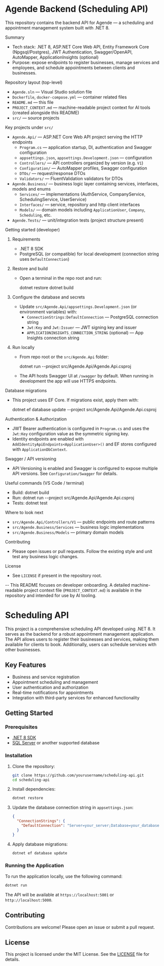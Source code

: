 # Agende Backend (Scheduling API)

This repository contains the backend API for Agende — a scheduling and appointment management system built with .NET 8.

Summary
- Tech stack: .NET 8, ASP.NET Core Web API, Entity Framework Core (Npgsql/Postgres), JWT Authentication, Swagger/OpenAPI, AutoMapper, ApplicationInsights (optional)
- Purpose: expose endpoints to register businesses, manage services and employees, and schedule appointments between clients and businesses.

Repository layout (top-level)
- `Agende.sln` — Visual Studio solution file
- `Dockerfile`, `docker-compose.yml` — container related files
- `README.md` — this file
- `PROJECT_CONTEXT.md` — machine-readable project context for AI tools (created alongside this README)
- `src/` — source projects

Key projects under `src/`
- `Agende.Api/` — ASP.NET Core Web API project serving the HTTP endpoints
  - `Program.cs` — application startup, DI, authentication and Swagger configuration
  - `appsettings.json`, `appsettings.Development.json` — configuration
  - `Controllers/` — API controllers organized by version (e.g. `V1`)
  - `Configuration/` — AutoMapper profiles, Swagger configuration
  - `DTOs/` — request/response DTOs
  - `Validators/` — FluentValidation validators for DTOs
- `Agende.Business/` — business logic layer containing services, interfaces, models and enums
  - `Services/` — implementations (AuthService, CompanyService, SchedulingService, UserService)
  - `Interfaces/` — service, repository and http client interfaces
  - `Models/` — domain models including `ApplicationUser`, `Company`, `Scheduling`, etc.
- `Agende.Tests/` — unit/integration tests (project structure present)

Getting started (developer)
1. Requirements
   - .NET 8 SDK
   - PostgreSQL (or compatible) for local development (connection string uses `DefaultConnection`)

2. Restore and build
   - Open a terminal in the repo root and run:

     dotnet restore
     dotnet build

3. Configure the database and secrets
   - Update `src/Agende.Api/appsettings.Development.json` (or environment variables) with:
     - `ConnectionStrings:DefaultConnection` — PostgreSQL connection string
     - `Jwt:Key` and `Jwt:Issuer` — JWT signing key and issuer
     - `APPLICATIONINSIGHTS_CONNECTION_STRING` (optional) — App Insights connection string

4. Run locally
   - From repo root or the `src/Agende.Api` folder:

     dotnet run --project src/Agende.Api/Agende.Api.csproj

   - The API hosts Swagger UI at `/swagger` by default. When running in development the app will use HTTPS endpoints.

Database migrations
- This project uses EF Core. If migrations exist, apply them with:

  dotnet ef database update --project src/Agende.Api/Agende.Api.csproj

Authentication & Authorization
- JWT Bearer authentication is configured in `Program.cs` and uses the `Jwt:Key` configuration value as the symmetric signing key.
- Identity endpoints are enabled with `AddIdentityApiEndpoints<ApplicationUser>()` and EF stores configured with `ApplicationDbContext`.

Swagger / API versioning
- API Versioning is enabled and Swagger is configured to expose multiple API versions. See `Configuration/Swagger` for details.

Useful commands (VS Code / terminal)
- Build: dotnet build
- Run: dotnet run --project src/Agende.Api/Agende.Api.csproj
- Tests: dotnet test

Where to look next
- `src/Agende.Api/Controllers/V1` — public endpoints and route patterns
- `src/Agende.Business/Services` — business logic implementations
- `src/Agende.Business/Models` — primary domain models

Contributing
- Please open issues or pull requests. Follow the existing style and unit test any business logic changes.

License
- See `LICENSE` if present in the repository root.

--
This README focuses on developer onboarding. A detailed machine-readable project context file (`PROJECT_CONTEXT.md`) is available in the repository and intended for use by AI tooling.

# Scheduling API

This project is a comprehensive scheduling API developed using .NET 8. It serves as the backend for a robust appointment management application. The API allows users to register their businesses and services, making them available for clients to book. Additionally, users can schedule services with other businesses.

## Key Features

- Business and service registration
- Appointment scheduling and management
- User authentication and authorization
- Real-time notifications for appointments
- Integration with third-party services for enhanced functionality

## Getting Started

### Prerequisites

- [.NET 8 SDK](https://dotnet.microsoft.com/download/dotnet/8.0)
- [SQL Server](https://www.microsoft.com/en-us/sql-server/sql-server-downloads) or another supported database

### Installation

1. Clone the repository:
   ```bash
   git clone https://github.com/yourusername/scheduling-api.git
   cd scheduling-api
   ```

2. Install dependencies:
   ```bash
   dotnet restore
   ```

3. Update the database connection string in `appsettings.json`:
   ```json
   {
     "ConnectionStrings": {
       "DefaultConnection": "Server=your_server;Database=your_database;User Id=your_username;Password=your_password;"
     }
   }
   ```

4. Apply database migrations:
   ```bash
   dotnet ef database update
   ```

### Running the Application

To run the application locally, use the following command:
```bash
dotnet run
```

The API will be available at `https://localhost:5001` or `http://localhost:5000`.


## Contributing

Contributions are welcome! Please open an issue or submit a pull request.

## License

This project is licensed under the MIT License. See the [LICENSE](LICENSE) file for details.

